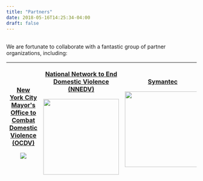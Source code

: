```yaml
---
title: "Partners"
date: 2018-05-16T14:25:34-04:00
draft: false
---
```

<br>
We are fortunate to collaborate with a fantastic group of partner organizations,
including:
 <table>
  <thead>
  <tr>
<th>
  <p><a href="http://www1.nyc.gov/site/ocdv/index.page">New York City Mayor's
Office to Combat Domestic Violence (OCDV)</a></p>
  <img class="middle-img" src="/images/OCDV logo.png" style="max-height: 300px;"/>
</th>
<th>
  <p><a href="https://nnedv.org/">National Network to End Domestic Violence (NNEDV)</a></p>
  <img class="middle-img" src="/images/NNEDV_logo.jpg" style="width: 200px; max-height: 300px;"/>
</th>
<th>
  <p><a href="https://www.symantec.com">Symantec</a></p>
  <img class="middle-img" src="/images/symantec.png" style="width: 200px; max-height: 300px;"/>
</th>
</thead>
 </table>
